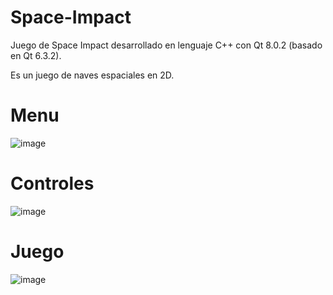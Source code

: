 # Space-Impact
Juego de Space Impact desarrollado en lenguaje C++ con Qt 8.0.2 (basado en Qt 6.3.2).

Es un juego de naves espaciales en 2D.

# Menu

![image](https://user-images.githubusercontent.com/36543483/204105461-a64e913a-86ad-4400-9bb2-d4dc75070db2.png)

# Controles

![image](https://user-images.githubusercontent.com/36543483/204105459-217bccab-5eee-4459-b40d-19093976b91e.png)


# Juego

![image](https://user-images.githubusercontent.com/36543483/204105320-118b7116-80cb-4f37-bb89-0babba200962.png)
